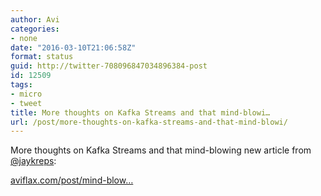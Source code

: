 ```yaml
---
author: Avi
categories:
- none
date: "2016-03-10T21:06:58Z"
format: status
guid: http://twitter-708096847034896384-post
id: 12509
tags:
- micro
- tweet
title: More thoughts on Kafka Streams and that mind-blowi…
url: /post/more-thoughts-on-kafka-streams-and-that-mind-blowi/
---
```

More thoughts on Kafka Streams and that mind-blowing new article from [@jaykreps](http://twitter.com/jaykreps):

[aviflax.com/post/mind-blow…](http://aviflax.com/post/mind-blowing-article-on-stream-processing-in-software-apps/)